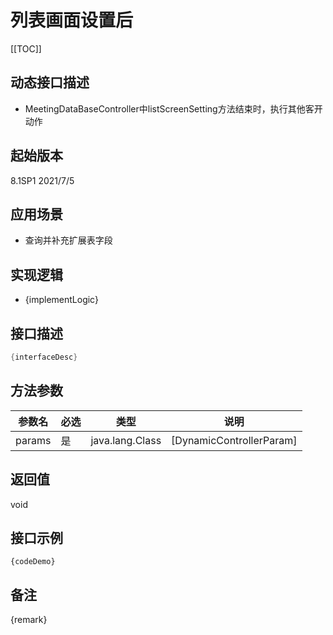 # 列表画面设置后 

[[TOC]]

## 动态接口描述

- MeetingDataBaseController中listScreenSetting方法结束时，执行其他客开动作

## 起始版本
8.1SP1
2021/7/5

## 应用场景
- 查询并补充扩展表字段

## 实现逻辑
- {implementLogic}

## 接口描述
```java
{interfaceDesc}
```
## 方法参数
 参数名 | 必选 | 类型 | 说明 
--- |---|--- |--- 
params|是|java.lang.Class|[DynamicControllerParam]


## 返回值
void


## 接口示例
```
{codeDemo}
```

## 备注
{remark}
